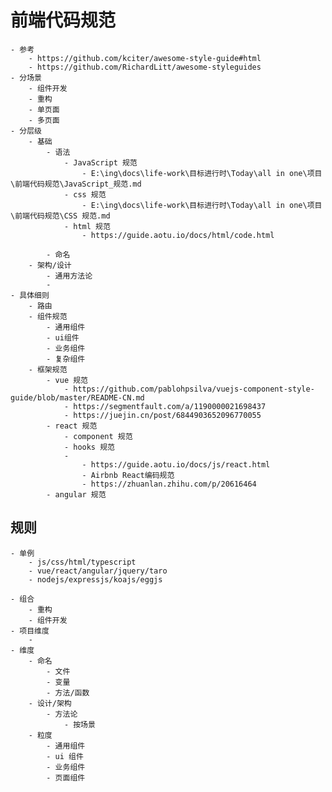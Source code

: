 # 前端代码规范
	- 参考
		- https://github.com/kciter/awesome-style-guide#html
		- https://github.com/RichardLitt/awesome-styleguides
	- 分场景
		- 组件开发
		- 重构
		- 单页面
		- 多页面
	- 分层级
		- 基础
			- 语法
				- JavaScript 规范
					- E:\ing\docs\life-work\目标进行时\Today\all in one\项目\前端代码规范\JavaScript_规范.md
				- css 规范
					- E:\ing\docs\life-work\目标进行时\Today\all in one\项目\前端代码规范\CSS 规范.md
				- html 规范
					- https://guide.aotu.io/docs/html/code.html
			
			- 命名
		- 架构/设计
			- 通用方法论
			- 
	- 具体细则
		- 路由
		- 组件规范
			- 通用组件
			- ui组件
			- 业务组件
			- 复杂组件
		- 框架规范
			- vue 规范
				- https://github.com/pablohpsilva/vuejs-component-style-guide/blob/master/README-CN.md
				- https://segmentfault.com/a/1190000021698437
				- https://juejin.cn/post/6844903652096770055
			- react 规范
				- component 规范
				- hooks 规范
				-
					- https://guide.aotu.io/docs/js/react.html
					- Airbnb React编码规范
					- https://zhuanlan.zhihu.com/p/20616464
			- angular 规范


## 规则
    - 单例
        - js/css/html/typescript
        - vue/react/angular/jquery/taro
        - nodejs/expressjs/koajs/eggjs
        
    - 组合
        - 重构
        - 组件开发
    - 项目维度
        - 
    - 维度
        - 命名
            - 文件
            - 变量
            - 方法/函数
        - 设计/架构
            - 方法论
                - 按场景
        - 粒度
            - 通用组件
            - ui 组件
            - 业务组件
            - 页面组件